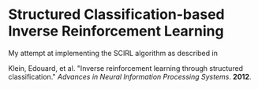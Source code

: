 # Structured Classification-based Inverse Reinforcement Learning

My attempt at implementing the SCIRL algorithm as described in  

Klein, Edouard, et al. "Inverse reinforcement learning through structured
classification." *Advances in Neural Information Processing Systems*. **2012**.
